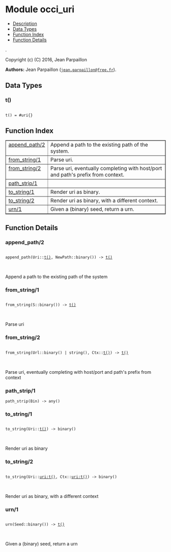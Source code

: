 

# Module occi_uri #
* [Description](#description)
* [Data Types](#types)
* [Function Index](#index)
* [Function Details](#functions)

.

Copyright (c) (C) 2016, Jean Parpaillon

__Authors:__ Jean Parpaillon ([`jean.parpaillon@free.fr`](mailto:jean.parpaillon@free.fr)).

<a name="types"></a>

## Data Types ##




### <a name="type-t">t()</a> ###


<pre><code>
t() = #uri{}
</code></pre>

<a name="index"></a>

## Function Index ##


<table width="100%" border="1" cellspacing="0" cellpadding="2" summary="function index"><tr><td valign="top"><a href="#append_path-2">append_path/2</a></td><td>Append a path to the existing path of the system.</td></tr><tr><td valign="top"><a href="#from_string-1">from_string/1</a></td><td>Parse uri.</td></tr><tr><td valign="top"><a href="#from_string-2">from_string/2</a></td><td>Parse uri, eventually completing with host/port and path's
prefix from context.</td></tr><tr><td valign="top"><a href="#path_strip-1">path_strip/1</a></td><td></td></tr><tr><td valign="top"><a href="#to_string-1">to_string/1</a></td><td>Render uri as binary.</td></tr><tr><td valign="top"><a href="#to_string-2">to_string/2</a></td><td>Render uri as binary, with a different context.</td></tr><tr><td valign="top"><a href="#urn-1">urn/1</a></td><td>Given a (binary) seed, return a urn.</td></tr></table>


<a name="functions"></a>

## Function Details ##

<a name="append_path-2"></a>

### append_path/2 ###

<pre><code>
append_path(Uri::<a href="#type-t">t()</a>, NewPath::binary()) -&gt; <a href="#type-t">t()</a>
</code></pre>
<br />

Append a path to the existing path of the system

<a name="from_string-1"></a>

### from_string/1 ###

<pre><code>
from_string(S::binary()) -&gt; <a href="#type-t">t()</a>
</code></pre>
<br />

Parse uri

<a name="from_string-2"></a>

### from_string/2 ###

<pre><code>
from_string(Url::binary() | string(), Ctx::<a href="#type-t">t()</a>) -&gt; <a href="#type-t">t()</a>
</code></pre>
<br />

Parse uri, eventually completing with host/port and path's
prefix from context

<a name="path_strip-1"></a>

### path_strip/1 ###

`path_strip(Bin) -> any()`

<a name="to_string-1"></a>

### to_string/1 ###

<pre><code>
to_string(Uri::<a href="#type-t">t()</a>) -&gt; binary()
</code></pre>
<br />

Render uri as binary

<a name="to_string-2"></a>

### to_string/2 ###

<pre><code>
to_string(Uri::<a href="uri.md#type-t">uri:t()</a>, Ctx::<a href="uri.md#type-t">uri:t()</a>) -&gt; binary()
</code></pre>
<br />

Render uri as binary, with a different context

<a name="urn-1"></a>

### urn/1 ###

<pre><code>
urn(Seed::binary()) -&gt; <a href="#type-t">t()</a>
</code></pre>
<br />

Given a (binary) seed, return a urn


